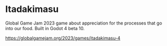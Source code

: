 # Itadakimasu
Global Game Jam 2023 game about appreciation for the processes that go into our food. Built in Godot 4 beta 10.

https://globalgamejam.org/2023/games/itadakimasu-4
